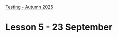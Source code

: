 [Testing - Autumn 2025](https://github.com/arturomorarioja-kea/SD_Testing_E25/blob/main/README.md)

# Lesson 5 - 23 September

[-> Download DB testing slides!]: #

[-> Ask about their experience with SonarQube, linters and others]: #
[-> Ask whether they applied coverage to their existing projects]: #
[-> Coverage solution]: #
[-> IT]: #
[-> Airline solution]: #
[-> API Testing]: #
[  -> Demo devtools network tab with a PHP app (films?)]: #
[  -> Demo Postman's library v3]: #
[  -> Demo Postman's KEAs mock server]: #
[-> ATM solution]: #
[-> DB testing]: #
[-> Login solution]: #
[-> Continuous testing]: #

[## Exercise solutions]: #
[- Coverage(https://github.com/arturomorarioja-ek/SD_Testing_E25/edit/main/Lesson04/01%20Coverage.md) (Number and Employees)]: #
[- Decision Testing]: #
[  - Airline(https://github.com/arturomorarioja-ek/SD_Testing_E25/blob/main/Lesson02/09%20DT%20Airline.md)]: #
[- State Transition Testing]: #
[  - ATM(https://github.com/arturomorarioja-ek/SD_Testing_E25/blob/main/Lesson03/03%20ST%20ATM.md)]: #
[  - Login(https://github.com/arturomorarioja-ek/SD_Testing_E25/blob/main/Lesson03/04%20ST%20Login)]: #

[## Class takeaways]: #
[Check out the following slide decks on Itslearning:]: #
[- **Integration Testing**, with especial attention to]: #
[  - Advantages: protection against regressions, resistance to refactoring]: #
[  - Disadvantages: slow, difficult to maintain]: #
[- **API Testing**. Focus on:]: #
[  - How do API calls usually fail?]: #
[  - What to test for?]: #
[  - Postman (although you can use Insomnia, ThunderClient or any other similar platform)]: #
[- **Database Testing**]: #
[- **Continuous Testing**. Notice:]: #
[  - The difference between CI, CT, CD and the other CD]: #

[## Homework]: #
[- Integration testing]: #
[  - Solve the measure converter exercise(https://github.com/arturomorarioja-ek/SD_Testing_E25/blob/main/Lesson05/01%20Measure%20converter.md), where you will:]: #
[    - Apply your black-box and white-box test design knowledge]: #
[    - Decide what to mock and what not to mock (and, most importantly, why)]: #
[- API testing]: #
[  - Check out the library API v3(https://github.com/arturomorarioja/py_library_api_v3) Postman tests]: #
[    - Collection(https://github.com/arturomorarioja/py_library_api_v3/blob/main/postman/Library%20API%20v3.postman_collection.json)]: #
[    - Environment(https://github.com/arturomorarioja/py_library_api_v3/blob/main/postman/Library%20API%20v3.postman_environment.json)]: #
[  - Practice API testing in existing APIs of yours:]: #
[    - Create collections to group requests to the same API and environments to define variables]: #
[    - Write tests under "Scripts". You can use snippets and the built-in AI tool]: #
[    - Remember to write positive and negative tests]: #
[    - Sort your tests so that you can run them in a row]: #
[  - Solve the customers API exercise(https://github.com/arturomorarioja-ek/SD_Testing_E25/blob/main/Lesson05/02%20Customers%20API.md)]: #
[- Continuous Testing]: #
[  - Try one or several CI/CD applications on applications of yours]: #
[    - Create continuous integration jobs and pipelines]: #
[    - Run tests in the pipeline (unit tests, integration tests, linting, static code analysis tools)]: #
